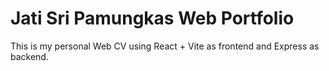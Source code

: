 # Jati Sri Pamungkas Web Portfolio

This is my personal Web CV using React + Vite as frontend and Express as backend.
